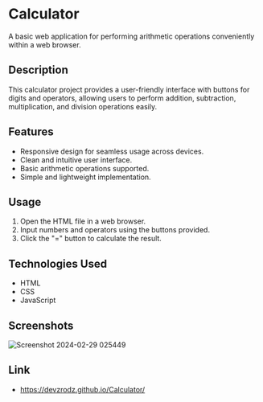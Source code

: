 # Calculator

A basic web application for performing arithmetic operations conveniently within a web browser.

## Description

This calculator project provides a user-friendly interface with buttons for digits and operators, allowing users to perform addition, subtraction, multiplication, and division operations easily.

## Features

- Responsive design for seamless usage across devices.
- Clean and intuitive user interface.
- Basic arithmetic operations supported.
- Simple and lightweight implementation.

## Usage

1. Open the HTML file in a web browser.
2. Input numbers and operators using the buttons provided.
3. Click the "=" button to calculate the result.

## Technologies Used

- HTML
- CSS
- JavaScript

## Screenshots

![Screenshot 2024-02-29 025449](https://github.com/DevZRodz/Calculator/assets/153594695/66217dbb-be19-4819-b366-5b8d232ca0a6)

## Link

- https://devzrodz.github.io/Calculator/
